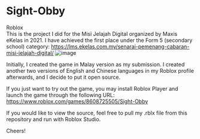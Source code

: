 # Sight-Obby
Roblox  
This is the project I did for the Misi Jelajah Digital organized by Maxis eKelas in 2021. I have achieved the first place under the Form 5 (secondary school) category: https://lms.ekelas.com.my/senarai-pemenang-cabaran-misi-jelajah-digital/
![image](https://user-images.githubusercontent.com/85386344/190365185-851f363a-63be-44da-a05c-a8ef0d79b862.png)

Initially, I created the game in Malay version as my submission. I created another two versions of English and Chinese languages in my Roblox profile afterwards, and I 
decide to put it open source.  

If you just want to try out the game, you may install Roblox Player and launch the game through the following URL:
https://www.roblox.com/games/8608725505/Sight-Obby  

If you would like to view the source, feel free to pull my .rblx file from this repository and run with Roblox Studio. 

Cheers!
